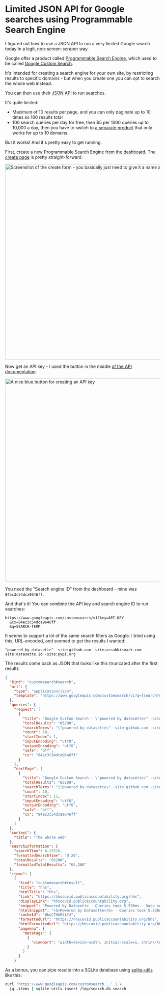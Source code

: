 # Limited JSON API for Google searches using Programmable Search Engine

I figured out how to use a JSON API to run a very limited Google search today in a legit, non-screen-scraper way.

Google offer a product called [Programmable Search Engine](https://programmablesearchengine.google.com/), which used to be called [Google Custom Search](https://en.wikipedia.org/wiki/Google_Programmable_Search_Engine).

It's intended for creating a search engine for your own site, by restricting results to specific domains - but when you create one you can opt to search the whole web instead.

You can then use their [JSON API](https://developers.google.com/custom-search/v1/overview) to run searches.

It's quite limited:

- Maximum of 10 results per page, and you can only paginate up to 10 times so 100 results total
- 100 search queries per day for free, then $5 per 1000 queries up to 10,000 a day, then you have to switch to [a separate product](https://developers.google.com/custom-search/v1/site_restricted_api) that only works for up to 10 domains.

But it works! And it's pretty easy to get running.

First, create a new Programmable Search Engine [from the dashboard](https://programmablesearchengine.google.com/controlpanel/all). The [create page](https://programmablesearchengine.google.com/controlpanel/create) is pretty straight-forward:

<img width="637" alt="Screenshot of the create form - you basically just need to give it a name and solve a captcha" src="https://github.com/simonw/til/assets/9599/c6da044a-9b70-4cf0-845a-bcc7350d3bd4">

Now get an API key - I used the button in the middle [of the API documentation](https://developers.google.com/custom-search/v1/overview):

<img width="663" alt="A nice blue button for creating an API key" src="https://github.com/simonw/til/assets/9599/abb28f91-9e16-42b5-b087-cbd343dbc1cc">

You need the "Search engine ID" from the dashboard - mine was `84ec3c54dca9646ff`.

And that's it! You can combine the API key and search engine ID to run searches:

```
https://www.googleapis.com/customsearch/v1?key=API-KEY
  &cx=84ec3c54dca9646ff
  &q=SEARCH-TERM
``````

It seems to support a lot of the same search filters as Google. I tried using this, URL-encoded, and seemed to get the results I wanted:

    "powered by datasette" -site:github.com -site:assahbismark.com -site:datasette.io -site:pypi.org

The results come back as JSON that looks like this (truncated after the first result):

```json
{
  "kind": "customsearch#search",
  "url": {
    "type": "application/json",
    "template": "https://www.googleapis.com/customsearch/v1?q={searchTerms}&num={count?}&start={startIndex?}&lr={language?}&safe={safe?}&cx={cx?}&sort={sort?}&filter={filter?}&gl={gl?}&cr={cr?}&googlehost={googleHost?}&c2coff={disableCnTwTranslation?}&hq={hq?}&hl={hl?}&siteSearch={siteSearch?}&siteSearchFilter={siteSearchFilter?}&exactTerms={exactTerms?}&excludeTerms={excludeTerms?}&linkSite={linkSite?}&orTerms={orTerms?}&relatedSite={relatedSite?}&dateRestrict={dateRestrict?}&lowRange={lowRange?}&highRange={highRange?}&searchType={searchType}&fileType={fileType?}&rights={rights?}&imgSize={imgSize?}&imgType={imgType?}&imgColorType={imgColorType?}&imgDominantColor={imgDominantColor?}&alt=json"
  },
  "queries": {
    "request": [
      {
        "title": "Google Custom Search - \"powered by datasette\" -site:github.com -site:assahbismark.com -site:datasette.io -site:pypi.org",
        "totalResults": "65200",
        "searchTerms": "\"powered by datasette\" -site:github.com -site:assahbismark.com -site:datasette.io -site:pypi.org",
        "count": 10,
        "startIndex": 1,
        "inputEncoding": "utf8",
        "outputEncoding": "utf8",
        "safe": "off",
        "cx": "84ec3c54dca9646ff"
      }
    ],
    "nextPage": [
      {
        "title": "Google Custom Search - \"powered by datasette\" -site:github.com -site:assahbismark.com -site:datasette.io -site:pypi.org",
        "totalResults": "65200",
        "searchTerms": "\"powered by datasette\" -site:github.com -site:assahbismark.com -site:datasette.io -site:pypi.org",
        "count": 10,
        "startIndex": 11,
        "inputEncoding": "utf8",
        "outputEncoding": "utf8",
        "safe": "off",
        "cx": "84ec3c54dca9646ff"
      }
    ]
  },
  "context": {
    "title": "The whole web"
  },
  "searchInformation": {
    "searchTime": 0.25516,
    "formattedSearchTime": "0.26",
    "totalResults": "65200",
    "formattedTotalResults": "65,200"
  },
  "items": [
    {
      "kind": "customsearch#result",
      "title": "hhs",
      "htmlTitle": "hhs",
      "link": "https://hhscovid.publicaccountability.org/hhs",
      "displayLink": "hhscovid.publicaccountability.org",
      "snippet": "Powered by Datasette · Queries took 5.536ms · Data source: U.S. Department of Health & Human Services · Home · Name Search · Dataset Search · Browse Datasets.",
      "htmlSnippet": "<b>Powered by Datasette</b> · Queries took 5.536ms · Data source: U.S. Department of Health &amp; Human Services &middot; Home &middot; Name Search &middot; Dataset Search &middot; Browse Datasets.",
      "cacheId": "QbpCTHbMliYJ",
      "formattedUrl": "https://hhscovid.publicaccountability.org/hhs",
      "htmlFormattedUrl": "https://hhscovid.publicaccountability.org/hhs",
      "pagemap": {
        "metatags": [
          {
            "viewport": "width=device-width, initial-scale=1, shrink-to-fit=no"
          }
        ]
      }
    }
```

As a bonus, you can pipe results into a SQLite database using [sqlite-utils](https://sqlite-utils.datasette.io/) like this:

```bash
curl 'https://www.googleapis.com/customsearch...' | \
  jq .items | sqlite-utils insert /tmp/search.db search -   
```
